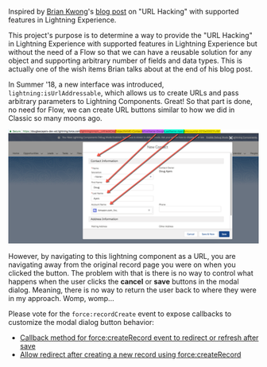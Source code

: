 Inspired by [Brian Kwong](https://twitter.com/Kwongerific)'s [blog post](https://thewizardnews.com/2018/08/02/url-hack-functionality-lightning/)
on "URL Hacking" with supported features in Lightning Experience.

This project's purpose is to determine a way to provide the "URL Hacking" in Lightning Experience
with supported features in Lightning Experience but without the need of a Flow so that we can have
a reusable solution for any object and supporting arbitrary number of fields and data types.
This is actually one of the wish items Brian talks about at the end of his blog post.

In Summer '18, a new interface was introduced, `lightning:isUrlAddressable`, which allows us to
create URLs and pass arbitrary parameters to Lightning Components. Great! So that part is done, no
need for Flow, we can create URL buttons similar to how we did in Classic so many moons ago.

![screen shot](images/contact_url_hack_cmp.png)

However, by navigating to this lightning component as a URL, you are navigating away from the original
record page you were on when you clicked the button. The problem with that is there is no way to control
what happens when the user clicks the **cancel** or **save** buttons in the modal dialog. Meaning, there
is no way to return the user back to where they were in my approach. Womp, womp...

Please vote for the `force:recordCreate` event to expose callbacks to customize the modal dialog button behavior:
* [Callback method for force:createRecord event to redirect or refresh after save](https://success.salesforce.com/ideaView?id=0873A0000003V4hQAE)
* [Allow redirect after creating a new record using force:createRecord](https://success.salesforce.com/ideaView?id=0873A0000003VnmQAE)